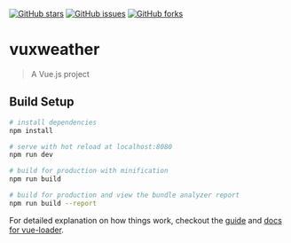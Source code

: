 [![GitHub stars](https://img.shields.io/github/stars/weiruibo/vuxweather.svg)](https://github.com/weiruibo/vuxweather/stargazers)
[![GitHub issues](https://img.shields.io/github/issues/weiruibo/vuxweather.svg)](https://github.com/weiruibo/vuxweather/issues)
[![GitHub forks](https://img.shields.io/github/forks/weiruibo/vuxweather.svg)](https://github.com/weiruibo/vuxweather/network)



# vuxweather

> A Vue.js project

## Build Setup

``` bash
# install dependencies
npm install

# serve with hot reload at localhost:8080
npm run dev

# build for production with minification
npm run build

# build for production and view the bundle analyzer report
npm run build --report
```

For detailed explanation on how things work, checkout the [guide](http://vuejs-templates.github.io/webpack/) and [docs for vue-loader](http://vuejs.github.io/vue-loader).

